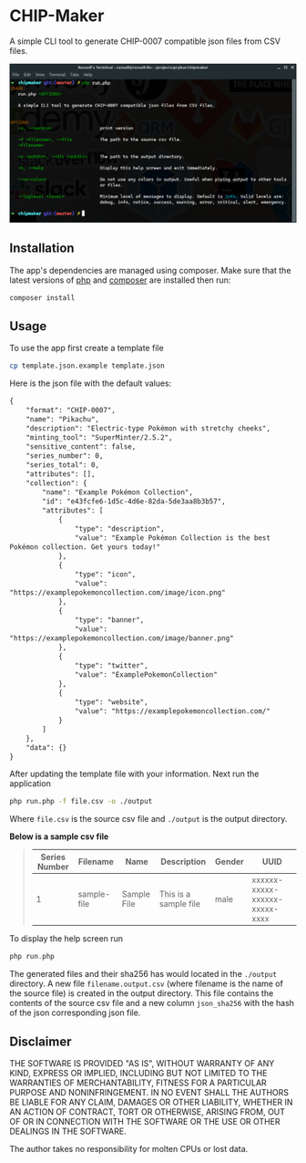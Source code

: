 # CHIP-Maker

A simple CLI tool to generate CHIP-0007 compatible json files from CSV files.

![Screenshot of the app running](screenshot.png)

## Installation

The app's dependencies are managed using composer. Make sure that the latest versions of [php](http://php.net) and [composer](https://getcomposer.org) are installed then run:

```bash
composer install
```

## Usage

To use the app first create a template file

```bash
cp template.json.example template.json
```

Here is the json file with the default values:

```jsonc
{
    "format": "CHIP-0007",
    "name": "Pikachu",
    "description": "Electric-type Pokémon with stretchy cheeks",
    "minting_tool": "SuperMinter/2.5.2",
    "sensitive_content": false,
    "series_number": 0,
    "series_total": 0,
    "attributes": [],
    "collection": {
        "name": "Example Pokémon Collection",
        "id": "e43fcfe6-1d5c-4d6e-82da-5de3aa8b3b57",
        "attributes": [
            {
                "type": "description",
                "value": "Example Pokémon Collection is the best Pokémon collection. Get yours today!"
            },
            {
                "type": "icon",
                "value": "https://examplepokemoncollection.com/image/icon.png"
            },
            {
                "type": "banner",
                "value": "https://examplepokemoncollection.com/image/banner.png"
            },
            {
                "type": "twitter",
                "value": "ExamplePokemonCollection"
            },
            {
                "type": "website",
                "value": "https://examplepokemoncollection.com/"
            }
        ]
    },
    "data": {}
}
```

After updating the template file with your information. Next run the application

```bash
php run.php -f file.csv -o ./output
```

Where `file.csv` is the source csv file and `./output` is the output directory.

**Below is a sample csv file**

> | Series Number | Filename    | Name        | Description           | Gender | UUID                           |
> | ------------- | ----------- | ----------- | --------------------- | ------ | ------------------------------ |
> | 1             | sample-file | Sample File | This is a sample file | male   | xxxxxx-xxxxx-xxxxxx-xxxxx-xxxx |

To display the help screen run

```php
php run.php
```

The generated files and their sha256 has would located in the `./output` directory. A new file `filename.output.csv` (where filename is the name of the source file) is created in the output directory. This file contains the contents of the source csv file and a new column `json_sha256` with the hash of the json corresponding json file.

## Disclaimer

THE SOFTWARE IS PROVIDED "AS IS", WITHOUT WARRANTY OF ANY KIND,
EXPRESS OR IMPLIED, INCLUDING BUT NOT LIMITED TO THE WARRANTIES OF
MERCHANTABILITY, FITNESS FOR A PARTICULAR PURPOSE AND NONINFRINGEMENT.
IN NO EVENT SHALL THE AUTHORS BE LIABLE FOR ANY CLAIM, DAMAGES OR
OTHER LIABILITY, WHETHER IN AN ACTION OF CONTRACT, TORT OR OTHERWISE,
ARISING FROM, OUT OF OR IN CONNECTION WITH THE SOFTWARE OR THE USE OR
OTHER DEALINGS IN THE SOFTWARE.

The author takes no responsibility for molten CPUs or lost data.
